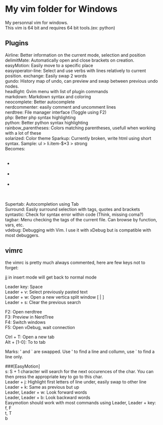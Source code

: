# My vim folder for Windows

My personnal vim for windows.  
This vim is 64 bit and requires 64 bit tools.(ex: python)

## Plugins

Airline: Better information on the current mode, selection and position  
delimitMate: Automatically open and close brackets on creation.  
easyMotion: Easily move to a specific place  
easyoperator-line: Select and use verbs with lines relatively to current position.
exchange: Easily swap 2 words  
gundo: History map of undo, can preview and swap between previous undo nodes.  
headlight: Gvim menu with list of plugin commands  
markdown: Markdown syntax and coloring  
neocomplete: Better autocomplete  
nerdcommenter: easily comment and uncomment lines  
nerdtree: File manager interface (Toggle using F2)  
php: Better php syntax highlighting  
python: Better python syntax highlighting  
rainbow_parentheses: Colors matching parentheses, usefull when working with a lot of these  
solarized: Color theme
Sparkup: Currently broken, write html using short syntax. Sample:
	ul > li.item-$*3 > strong  
	Becomes:  
	<ul>  
        <li class="item-1"><strong></strong></li>  
        <li class="item-2"><strong></strong></li>  
        <li class="item-3"><strong></strong></li>  
    </ul>  
Supertab: Autocompletion using Tab  
Surround: Easily surround selection with tags, quotes and brackets  
syntastic: Check for syntax error within code (Think, missing coma?)  
tagbar: Menu checking the tags of the current file. Can browse by function, vars, etc.  
vdebug: Debugging with Vim. I use it with xDebug but is compatible with most debuggers.  


## vimrc

the vimrc is pretty much always commented, here are few keys not to forget:  

jj in insert mode will get back to normal mode  
  
Leader key: Space  
Leader + v: Select previously pasted text  
Leader + w: Open a new vertica split window [ | ]  
Leader + s: Clear the previous search

F2: Open nerdtree  
F3: Preview in NerdTree  
F4: Switch windows  
F5: Open vDebug, wait connection  

Ctrl + T: Open a new tab  
Alt + [1-0]: To to tab  

Marks: 
' and \` are swapped. Use ' to find a line and collumn, use \` to find a line only.

###[EasyMotion]  
s: S + 1 character will search for the next occurences of the char. You can then press the appropriate key to go to this char.  
Leader + j: Highlight first letters of line under, easily swap to other line  
Leader + k: Same as previous but up  
Leader, Leader + w: Look forward words  
Leader, Leader + b: Look backward words  
Easymotion should work with most commands using Leader, Leader + key:  
f, F  
t, T  
b  
